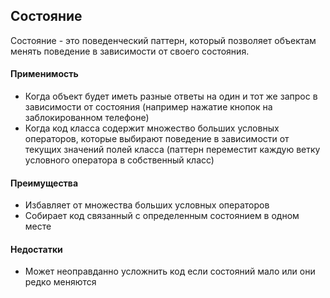 ## Состояние
Состояние - это поведенческий паттерн, который позволяет объектам менять поведение в зависимости от своего состояния.

#### Применимость
* Когда объект будет иметь разные ответы на один и тот же запрос в зависимости от состояния (например нажатие кнопок на заблокированном телефоне)
* Когда код класса содержит множество больших условных операторов, которые выбирают поведение в зависимости от текущих значений полей класса (паттерн переместит каждую ветку условного оператора в собственный класс)

#### Преимущества
* Избавляет от множества больших условных операторов
* Собирает код связанный с определенным состоянием в одном месте

#### Недостатки 
* Может неоправданно усложнить код если состояний мало или они редко меняются
